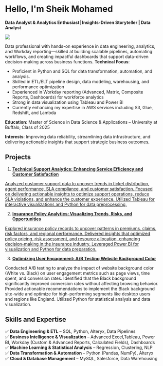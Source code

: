 # Hello, I'm Sheik Mohamed
**Data Analyst & Analytics Enthusiast| Insights-Driven Storyteller | Data Analyst**

<a href="https://www.linkedin.com/in/sheik-mohamed-p"><img src="https://img.shields.io/badge/-LinkedIn-0072b1?&style=for-the-badge&logo=linkedin&logoColor=white" /></a>

Data professional with hands-on experience in data engineering, analytics, and Workday reporting—skilled at building scalable pipelines, automating workflows, and creating impactful dashboards that support data-driven decision-making across business functions.
**Technical Focus**:
* Proficient in Python and SQL for data transformation, automation, and analysis.
* Skilled in ETL/ELT pipeline design, data modeling, warehousing, and performance optimization
* Experienced in Workday reporting (Advanced, Matrix, Composite Reports, Dashboards) for workforce analytics
* Strong in data visualization using Tableau and Power BI
* Currently enhancing my expertise in AWS services including S3, Glue, Redshift, and Lambda

**Education**:
Master of Science in Data Science & Applications – University at Buffalo, Class of 2025

**Interests**:
Improving data reliability, streamlining data infrastructure, and delivering actionable insights that support strategic business outcomes.
## Projects
1. <a href="https://github.com/Sheik1sha/2023-Technical-Support-and-KPI-Analysis-">**Technical Support Analytics: Enhancing Service Efficiency and Customer Satisfaction**

Analyzed customer support data to uncover trends in ticket distribution, agent performance, SLA compliance, and customer satisfaction. Focused on delivering actionable insights to optimize support operations, reduce SLA violations, and enhance the customer experience. Utilized Tableau for interactive visualizations and Python for data preprocessing.

2. <a href="https://github.com/Sheik1sha/Insurance-Policy-Analytics">**Insurance Policy Analytics: Visualizing Trends, Risks, and Opportunities**
   
Explored insurance policy records to uncover patterns in premiums, claims, risk factors, and regional performance. Delivered insights that optimized policy pricing, risk assessment, and resource allocation, enhancing decision-making in the insurance industry. Leveraged Power BI for visualization and Python for data preparation.

3. <a href="https://github.com/Sheik1sha/Optimizing-User-Engagement-">**Optimizing User Engagement: A/B Testing Website Background Color**</a>

Conducted A/B testing to analyze the impact of website background color (White vs. Black) on user engagement metrics such as page views, time spent, and conversion rates. Identified that the Black background significantly improved conversion rates without affecting browsing behavior. Provided actionable recommendations to implement the Black background site-wide and optimize for high-performing segments like desktop users and regions like England. Utilized Python for statistical analysis and data visualization.

   
## Skills and Expertise  

✅ **Data Engineering & ETL** – SQL, Python, Alteryx, Data Pipelines  
✅ **Business Intelligence & Visualization** – Advanced Excel,Tableau, Power BI, Workday (Custom & Advanced Reports, Calculated Fields), Dashboards 
✅ **Machine Learning & Statistical Analysis** – Regression, Clustering, NLP  
✅ **Data Transformation & Automation** – Python (Pandas, NumPy), Alteryx  
✅ **Cloud & Database Management** – MySQL, Salesforce, Data Warehousing
